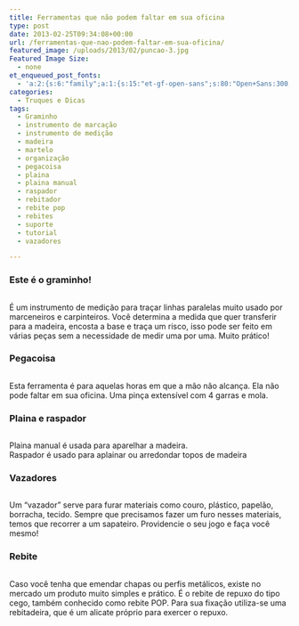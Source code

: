 ```yaml
---
title: Ferramentas que não podem faltar em sua oficina
type: post
date: 2013-02-25T09:34:08+00:00
url: /ferramentas-que-nao-podem-faltar-em-sua-oficina/
featured_image: /uploads/2013/02/puncao-3.jpg
Featured Image Size:
  - none
et_enqueued_post_fonts:
  - 'a:2:{s:6:"family";a:1:{s:15:"et-gf-open-sans";s:80:"Open+Sans:300,300italic,regular,italic,600,600italic,700,700italic,800,800italic";}s:6:"subset";a:2:{i:0;s:5:"latin";i:1;s:9:"latin-ext";}}'
categories:
  - Truques e Dicas
tags:
  - Graminho
  - instrumento de marcação
  - instrumento de medição
  - madeira
  - martelo
  - organização
  - pegacoisa
  - plaina
  - plaina manual
  - raspador
  - rebitador
  - rebite pop
  - rebites
  - suporte
  - tutorial
  - vazadores

---
```

### Este é o graminho!<figure class="tres" style="margin-bottom: 10px;">

<a href="/uploads/tutoriais/facebook/ferramentas/graminho-1.jpg" rel="prettyPhoto"><img src="/uploads/tutoriais/facebook/ferramentas/graminho-1.jpg" alt="" /></a><a href="/uploads/tutoriais/facebook/ferramentas/graminho-2.jpg" rel="prettyPhoto"><img src="/uploads/tutoriais/facebook/ferramentas/graminho-2.jpg" alt="" /></a><a href="/uploads/tutoriais/facebook/ferramentas/graminho-3.jpg" rel="prettyPhoto"><img src="/uploads/tutoriais/facebook/ferramentas/graminho-3.jpg" alt="" /></a></figure> 

É um instrumento de medição para traçar linhas paralelas muito usado por marceneiros e carpinteiros. Você determina a medida que quer transferir para a madeira, encosta a base e traça um risco, isso pode ser feito em várias peças sem a necessidade de medir uma por uma. Muito prático!

### Pegacoisa<figure class="tres" style="margin-bottom: 10px;">

<a href="/uploads/tutoriais/facebook/ferramentas/pegacoisa-1.jpg" rel="prettyPhoto"><img src="/uploads/tutoriais/facebook/ferramentas/pegacoisa-1.jpg" alt="" /></a><a href="/uploads/tutoriais/facebook/ferramentas/pegacoisa-2.jpg" rel="prettyPhoto"><img src="/uploads/tutoriais/facebook/ferramentas/pegacoisa-2.jpg" alt="" /></a><a href="/uploads/tutoriais/facebook/ferramentas/pegacoisa-3.jpg" rel="prettyPhoto"><img src="/uploads/tutoriais/facebook/ferramentas/pegacoisa-3.jpg" alt="" /></a></figure> 

Esta ferramenta é para aquelas horas em que a mão não alcança. Ela não pode faltar em sua oficina. Uma pinça extensível com 4 garras e mola.

### Plaina e raspador<figure class="dois" style="margin-bottom: 10px;">

<a href="/uploads/tutoriais/facebook/ferramentas/plaina-1.jpg" rel="prettyPhoto"><img src="/uploads/tutoriais/facebook/ferramentas/plaina-1.jpg" alt="" /></a><a href="/uploads/tutoriais/facebook/ferramentas/plaina-2.jpg" rel="prettyPhoto"><img src="/uploads/tutoriais/facebook/ferramentas/plaina-2.jpg" alt="" /></a></figure> 

Plaina manual é usada para aparelhar a madeira.  
Raspador é usado para aplainar ou arredondar topos de madeira

### Vazadores<figure class="tres" style="margin-bottom: 10px;">

<a href="/uploads/tutoriais/facebook/ferramentas/puncao-1.jpg" rel="prettyPhoto"><img src="/uploads/tutoriais/facebook/ferramentas/puncao-1.jpg" alt="" /></a><a href="/uploads/tutoriais/facebook/ferramentas/puncao-2.jpg" rel="prettyPhoto"><img src="/uploads/tutoriais/facebook/ferramentas/puncao-2.jpg" alt="" /></a><a href="/uploads/tutoriais/facebook/ferramentas/puncao-3.jpg" rel="prettyPhoto"><img src="/uploads/tutoriais/facebook/ferramentas/puncao-3.jpg" alt="" /></a></figure> 

Um &#8220;vazador&#8221; serve para furar materiais como couro, plástico, papelão, borracha, tecido. Sempre que precisamos fazer um furo nesses materiais, temos que recorrer a um sapateiro. Providencie o seu jogo e faça você mesmo!

### Rebite<figure class="tres" style="margin-bottom: 10px;">

<a href="/uploads/tutoriais/facebook/ferramentas/rebite-1.jpg" rel="prettyPhoto"><img src="/uploads/tutoriais/facebook/ferramentas/rebite-1.jpg" alt="" /></a><a href="/uploads/tutoriais/facebook/ferramentas/rebite-2.jpg" rel="prettyPhoto"><img src="/uploads/tutoriais/facebook/ferramentas/rebite-2.jpg" alt="" /></a><a href="/uploads/tutoriais/facebook/ferramentas/rebite-3.jpg" rel="prettyPhoto"><img src="/uploads/tutoriais/facebook/ferramentas/rebite-3.jpg" alt="" /></a></figure> 

Caso você tenha que emendar chapas ou perfis metálicos, existe no mercado um produto muito simples e prático. É o rebite de repuxo do tipo cego, também conhecido como rebite POP. Para sua fixação utiliza-se uma rebitadeira, que é um alicate próprio para exercer o repuxo.